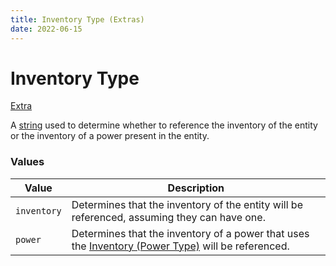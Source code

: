 ```yaml
---
title: Inventory Type (Extras)
date: 2022-06-15
---
```


#   Inventory Type

[Extra](../extras.md)

A [string](../../types/data_types/string.md) used to determine whether to reference the inventory of the entity or the inventory of a power present in the entity.


### Values

Value | Description
------|------------
`inventory` | Determines that the inventory of the entity will be referenced, assuming they can have one.
`power` | Determines that the inventory of a power that uses the [Inventory (Power Type)](../../types/power_types/inventory.md) will be referenced.
